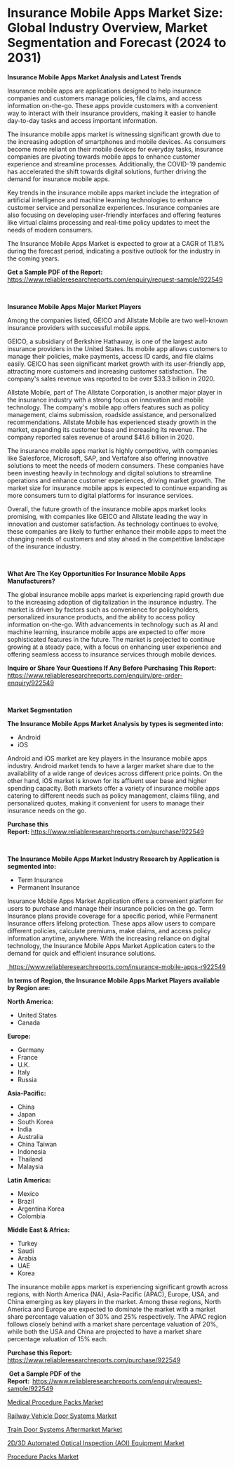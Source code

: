 <p><h1>Insurance Mobile Apps Market Size: Global Industry Overview, Market Segmentation and Forecast (2024 to 2031)</h1></p><p><strong>Insurance Mobile Apps Market Analysis and Latest Trends</strong></p>
<p><p>Insurance mobile apps are applications designed to help insurance companies and customers manage policies, file claims, and access information on-the-go. These apps provide customers with a convenient way to interact with their insurance providers, making it easier to handle day-to-day tasks and access important information.</p><p>The insurance mobile apps market is witnessing significant growth due to the increasing adoption of smartphones and mobile devices. As consumers become more reliant on their mobile devices for everyday tasks, insurance companies are pivoting towards mobile apps to enhance customer experience and streamline processes. Additionally, the COVID-19 pandemic has accelerated the shift towards digital solutions, further driving the demand for insurance mobile apps.</p><p>Key trends in the insurance mobile apps market include the integration of artificial intelligence and machine learning technologies to enhance customer service and personalize experiences. Insurance companies are also focusing on developing user-friendly interfaces and offering features like virtual claims processing and real-time policy updates to meet the needs of modern consumers.</p><p>The Insurance Mobile Apps Market is expected to grow at a CAGR of 11.8% during the forecast period, indicating a positive outlook for the industry in the coming years.</p></p>
<p><strong>Get a Sample PDF of the Report:&nbsp;</strong> <a href="https://www.reliableresearchreports.com/enquiry/request-sample/922549">https://www.reliableresearchreports.com/enquiry/request-sample/922549</a></p>
<p>&nbsp;</p>
<p><strong>Insurance Mobile Apps Major Market Players</strong></p>
<p><p>Among the companies listed, GEICO and Allstate Mobile are two well-known insurance providers with successful mobile apps.</p><p>GEICO, a subsidiary of Berkshire Hathaway, is one of the largest auto insurance providers in the United States. Its mobile app allows customers to manage their policies, make payments, access ID cards, and file claims easily. GEICO has seen significant market growth with its user-friendly app, attracting more customers and increasing customer satisfaction. The company's sales revenue was reported to be over $33.3 billion in 2020.</p><p>Allstate Mobile, part of The Allstate Corporation, is another major player in the insurance industry with a strong focus on innovation and mobile technology. The company's mobile app offers features such as policy management, claims submission, roadside assistance, and personalized recommendations. Allstate Mobile has experienced steady growth in the market, expanding its customer base and increasing its revenue. The company reported sales revenue of around $41.6 billion in 2020.</p><p>The insurance mobile apps market is highly competitive, with companies like Salesforce, Microsoft, SAP, and Vertafore also offering innovative solutions to meet the needs of modern consumers. These companies have been investing heavily in technology and digital solutions to streamline operations and enhance customer experiences, driving market growth. The market size for insurance mobile apps is expected to continue expanding as more consumers turn to digital platforms for insurance services.</p><p>Overall, the future growth of the insurance mobile apps market looks promising, with companies like GEICO and Allstate leading the way in innovation and customer satisfaction. As technology continues to evolve, these companies are likely to further enhance their mobile apps to meet the changing needs of customers and stay ahead in the competitive landscape of the insurance industry.</p></p>
<p>&nbsp;</p>
<p><strong>What Are The Key Opportunities For Insurance Mobile Apps Manufacturers?</strong></p>
<p><p>The global insurance mobile apps market is experiencing rapid growth due to the increasing adoption of digitalization in the insurance industry. The market is driven by factors such as convenience for policyholders, personalized insurance products, and the ability to access policy information on-the-go. With advancements in technology such as AI and machine learning, insurance mobile apps are expected to offer more sophisticated features in the future. The market is projected to continue growing at a steady pace, with a focus on enhancing user experience and offering seamless access to insurance services through mobile devices.</p></p>
<p><strong>Inquire or Share Your Questions If Any Before Purchasing This Report:</strong> <a href="https://www.reliableresearchreports.com/enquiry/pre-order-enquiry/922549">https://www.reliableresearchreports.com/enquiry/pre-order-enquiry/922549</a></p>
<p>&nbsp;</p>
<p><strong>Market Segmentation</strong></p>
<p><strong>The Insurance Mobile Apps Market Analysis by types is segmented into:</strong></p>
<p><ul><li>Android</li><li>iOS</li></ul></p>
<p><p>Android and iOS market are key players in the Insurance mobile apps industry. Android market tends to have a larger market share due to the availability of a wide range of devices across different price points. On the other hand, iOS market is known for its affluent user base and higher spending capacity. Both markets offer a variety of insurance mobile apps catering to different needs such as policy management, claims filing, and personalized quotes, making it convenient for users to manage their insurance needs on the go.</p></p>
<p><strong>Purchase this Report:&nbsp;</strong><a href="https://www.reliableresearchreports.com/purchase/922549">https://www.reliableresearchreports.com/purchase/922549</a></p>
<p>&nbsp;</p>
<p><strong>The Insurance Mobile Apps Market Industry Research by Application is segmented into:</strong></p>
<p><ul><li>Term Insurance</li><li>Permanent Insurance</li></ul></p>
<p><p>Insurance Mobile Apps Market Application offers a convenient platform for users to purchase and manage their insurance policies on the go. Term Insurance plans provide coverage for a specific period, while Permanent Insurance offers lifelong protection. These apps allow users to compare different policies, calculate premiums, make claims, and access policy information anytime, anywhere. With the increasing reliance on digital technology, the Insurance Mobile Apps Market Application caters to the demand for quick and efficient insurance solutions.</p></p>
<p><a href="https://www.reliableresearchreports.com/insurance-mobile-apps-r922549">&nbsp;https://www.reliableresearchreports.com/insurance-mobile-apps-r922549</a></p>
<p><strong>In terms of Region, the Insurance Mobile Apps Market Players available by Region are:</strong></p>
<p>
    <p> <strong> North America: </strong>
        <ul>
            <li>United States</li>
            <li>Canada</li>
        </ul>
        </p> 
    <p> <strong> Europe: </strong>
        <ul>
            <li>Germany</li>
            <li>France</li>
            <li>U.K.</li>
            <li>Italy</li>
            <li>Russia</li>
        </ul>
        </p> 
    <p> <strong> Asia-Pacific: </strong>
        <ul>
            <li>China</li>
            <li>Japan</li>
            <li>South Korea</li>
            <li>India</li>
            <li>Australia</li>
            <li>China Taiwan</li>
            <li>Indonesia</li>
            <li>Thailand</li>
            <li>Malaysia</li>
        </ul>
        </p> 
    <p> <strong> Latin America: </strong>
        <ul>
            <li>Mexico</li>
            <li>Brazil</li>
            <li>Argentina Korea</li>
            <li>Colombia</li>
        </ul>
        </p> 
    <p> <strong> Middle East & Africa: </strong>
        <ul>
            <li>Turkey</li>
            <li>Saudi</li>
            <li>Arabia</li>
            <li>UAE</li>
            <li>Korea</li>
        </ul>
    </p>
    </p>
<p><p>The insurance mobile apps market is experiencing significant growth across regions, with North America (NA), Asia-Pacific (APAC), Europe, USA, and China emerging as key players in the market. Among these regions, North America and Europe are expected to dominate the market with a market share percentage valuation of 30% and 25% respectively. The APAC region follows closely behind with a market share percentage valuation of 20%, while both the USA and China are projected to have a market share percentage valuation of 15% each.</p></p>
<p><strong>Purchase this Report: </strong><a href="https://www.reliableresearchreports.com/purchase/922549">https://www.reliableresearchreports.com/purchase/922549</a></p>
<p>&nbsp;<strong>Get a Sample PDF of the Report:&nbsp;&nbsp;</strong><a href="https://www.reliableresearchreports.com/enquiry/request-sample/922549">https://www.reliableresearchreports.com/enquiry/request-sample/922549</a></p>
<p><strong></strong></p>
<p><p><a href="https://github.com/LeilaniWyman2021/Market-Research-Report-List-2/blob/main/medical-procedure-packs-market.md">Medical Procedure Packs Market</a></p><p><a href="https://www.linkedin.com/pulse/railway-vehicle-door-systems-industry-analysis-report-its-market-kzjkf?trackingId=2a4bUGkwRdW3umAgMBaAZQ%3D%3D">Railway Vehicle Door Systems Market</a></p><p><a href="https://www.linkedin.com/pulse/train-door-systems-aftermarket-market-analysis-report-global-jzhtf?trackingId=inqCNCjhRdORgjRfJZZ8mA%3D%3D">Train Door Systems Aftermarket Market</a></p><p><a href="https://www.linkedin.com/pulse/global-2d3d-automated-optical-inspection-aoi-equipment-market-uck0f?trackingId=gkyotiXaT9Gdx0LIKU0tzA%3D%3D">2D/3D Automated Optical Inspection (AOI) Equipment Market</a></p><p><a href="https://github.com/okotobwrhuteie/Market-Research-Report-List-3/blob/main/procedure-packs-market.md">Procedure Packs Market</a></p></p>